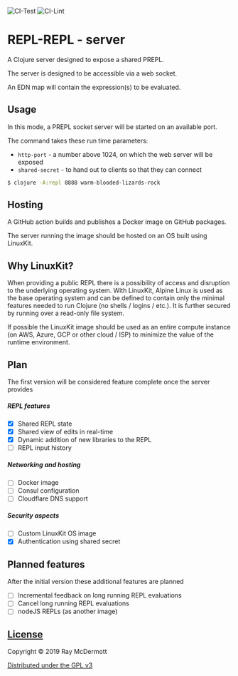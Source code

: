 ![CI-Test](https://github.com/raymcdermott/repl-node/workflows/CI-Test/badge.svg)
![CI-Lint](https://github.com/raymcdermott/repl-node/workflows/CI-Lint/badge.svg)


# REPL-REPL - server

A Clojure server designed to expose a shared PREPL.

The server is designed to be accessible via a web socket.

An EDN map will contain the expression(s) to be evaluated.

## Usage

In this mode, a PREPL socket server will be started on an available port.

The command takes these run time parameters:
- `http-port` - a number above 1024, on which the web server will be exposed
- `shared-secret` - to hand out to clients so that they can connect

```bash
$ clojure -A:repl 8888 warm-blooded-lizards-rock
```

## Hosting
A GitHub action builds and publishes a Docker image on GitHub packages.

The server running the image should be hosted on an OS built using LinuxKit.

## Why LinuxKit?
When providing a public REPL there is a possibility of access and disruption to the underlying operating system. With LinuxKit, Alpine Linux is used as the base operating system and can be defined to contain only the minimal features needed to run Clojure (no shells / logins / etc.). It is further secured by running over a read-only file system. 

If possible the LinuxKit image should be used as an entire compute instance (on AWS, Azure, GCP or other cloud / ISP) to minimize the value of the runtime environment.

## Plan

The first version will be considered feature complete once the server provides

##### REPL features

- [X] Shared REPL state
- [X] Shared view of edits in real-time 
- [X] Dynamic addition of new libraries to the REPL
- [ ] REPL input history

##### Networking and hosting

- [ ] Docker image
- [ ] Consul configuration
- [ ] Cloudflare DNS support

##### Security aspects

- [ ] Custom LinuxKit OS image
- [X] Authentication using shared secret
  
## Planned features

After the initial version these additional features are planned

- [ ] Incremental feedback on long running REPL evaluations
- [ ] Cancel long running REPL evaluations
- [ ] nodeJS REPLs (as another image)

## [License](LICENSE)

Copyright © 2019 Ray McDermott

[Distributed under the GPL v3](LICENSE)
